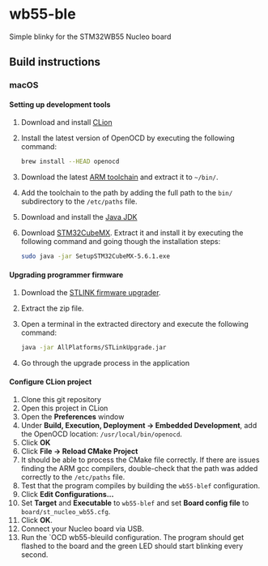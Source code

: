 # wb55-ble

Simple blinky for the STM32WB55 Nucleo board

## Build instructions

### macOS

#### Setting up development tools

1. Download and install [CLion](https://www.jetbrains.com/clion/download/#section=mac)
2. Install the latest version of OpenOCD by executing the following command:

    ```bash
    brew install --HEAD openocd
    ```

3. Download the latest [ARM toolchain](https://developer.arm.com/tools-and-software/open-source-software/developer-tools/gnu-toolchain/gnu-rm/downloads) and extract it to `~/bin/`.
4. Add the toolchain to the path by adding the full path to the `bin/` subdirectory to the `/etc/paths` file.
5. Download and install the [Java JDK](https://www.oracle.com/java/technologies/javase-jdk14-downloads.html)
6. Download [STM32CubeMX](https://www.st.com/en/development-tools/stm32cubemx.html).  Extract it and install it by executing the following command and going though the installation steps:

    ```bash
    sudo java -jar SetupSTM32CubeMX-5.6.1.exe
    ```

#### Upgrading programmer firmware

1. Download the [STLINK firmware upgrader](https://my.st.com/content/my_st_com/en/products/development-tools/software-development-tools/stm32-software-development-tools/stm32-programmers/stsw-link007.license=1588261082888.product=STSW-LINK007.version=2.36.26.html).
2. Extract the zip file.
3. Open a terminal in the extracted directory and execute the following command:

    ```bash
    java -jar AllPlatforms/STLinkUpgrade.jar
    ```

4. Go through the upgrade process in the application

#### Configure CLion project

1. Clone this git repository
2. Open this project in CLion
3. Open the **Preferences** window
4. Under **Build, Execution, Deployment -> Embedded Development**, add the OpenOCD location: `/usr/local/bin/openocd`.
5. Click **OK**
6. Click **File -> Reload CMake Project**
7. It should be able to process the CMake file correctly.  If there are issues finding the ARM gcc compilers, double-check that the path was added correctly to the `/etc/paths` file.
8. Test that the program compiles by building the `wb55-blef` configuration.
9. Click **Edit Configurations...**
10. Set **Target** and **Executable** to `wb55-blef` and set **Board config file** to `board/st_nucleo_wb55.cfg`.
11. Click **OK**.
12. Connect your Nucleo board via USB.
13. Run the `OCD wb55-bleuild configuration.  The program should get flashed to the board and the green LED should start blinking every second.
